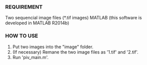 

### REQUIREMENT
Two sequencial image files (*.tif images) 
MATLAB (this software is developed in MATLAB R2014b)

### HOW TO USE 
1. Put two images into the "image" folder.
2. (If necessary) Remane the two image files as '1.tif' and '2.tif'.
3. Run 'piv_main.m'.